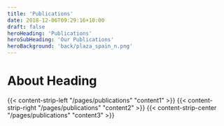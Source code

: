 ```yaml
---
title: 'Publications'
date: 2018-12-06T09:29:16+10:00
draft: false
heroHeading: 'Publications'
heroSubHeading: 'Our Publications'
heroBackground: 'back/plaza_spain_n.png'
---
```


# About Heading

{{< content-strip-left "/pages/publications" "content1" >}}
{{< content-strip-right "/pages/publications" "content2" >}}
{{< content-strip-center "/pages/publications" "content3" >}}
